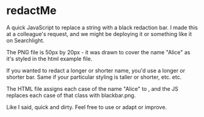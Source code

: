 # redactMe
A quick JavaScript to replace a string with a black redaction bar. I made this at a colleague's request, and we might be deploying it or something like it on Searchlight.

The PNG file is 50px by 20px - it was drawn to cover the name "Alice" as it's styled in the html example file.

If you wanted to redact a longer or shorter name, you'd use a longer or shorter bar. Same if your particular styling is taller or shorter, etc. etc.

The HTML file assigns each case of the name "Alice" to <span class = "redactMe">, and the JS replaces each case of that class with blackbar.png.
  
Like I said, quick and dirty. Feel free to use or adapt or improve.
